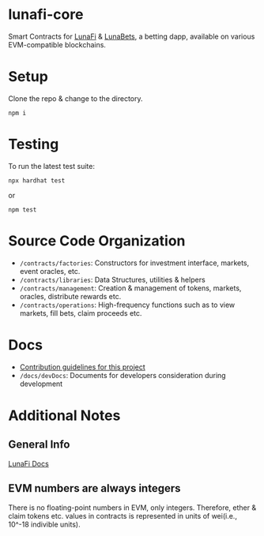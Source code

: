 # lunafi-core
Smart Contracts for [LunaFi](#) & [LunaBets](https://lunabets.io/), a betting dapp, available on various EVM-compatible blockchains.

# Setup
Clone the repo & change to the directory.

```
npm i
```

# Testing
To run the latest test suite:

```npx hardhat test```

or

```npm test```

# Source Code Organization
- `/contracts/factories`: Constructors for investment interface, markets, event oracles, etc.
- `/contracts/libraries`: Data Structures, utilities & helpers
- `/contracts/management`: Creation & management of tokens, markets, oracles, distribute rewards etc.
- `/contracts/operations`: High-frequency functions such as to view markets, fill bets, claim proceeds etc.

# Docs
- [Contribution guidelines for this project](docs/CONTRIBUTING.md)
- `/docs/devDocs`: Documents for developers consideration during development

# Additional Notes
## General Info
[LunaFi Docs](https;//docs.lunafi.io/)

## EVM numbers are always integers
There is no floating-point numbers in EVM, only integers. Therefore, ether & claim tokens etc. values in contracts is represented in units of wei(i.e., 10^-18 indivible units).

